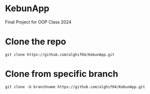 # KebunApp
Final Project for OOP Class 2024

# Clone the repo

```
git clone https://github.com/alghif04/KebunApp.git
```

# Clone from specific branch
```
git clone -b branchname https://github.com/alghif04/KebunApp.git
```
